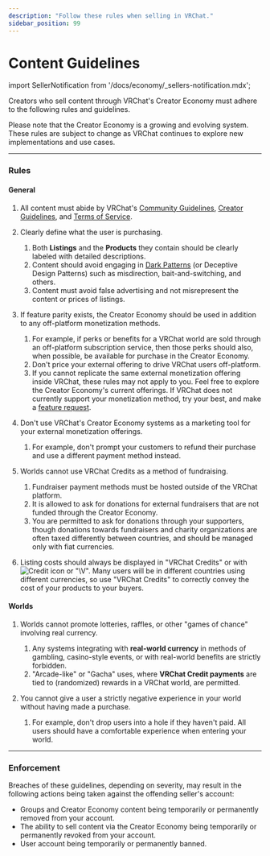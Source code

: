 ```yaml
---
description: "Follow these rules when selling in VRChat."
sidebar_position: 99
---
```


# Content Guidelines

import SellerNotification from '/docs/economy/_sellers-notification.mdx';

<SellerNotification/>

Creators who sell content through VRChat's Creator Economy must adhere to the following rules and guidelines.

Please note that the Creator Economy is a growing and evolving system. These rules are subject to change as VRChat continues to explore new implementations and use cases. 

***
### Rules ###
#### General ####
1. All content must abide by VRChat's [Community Guidelines](https://hello.vrchat.com/community-guidelines), [Creator Guidelines](https://hello.vrchat.com/creator-guidelines), and [Terms of Service](https://hello.vrchat.com/legal).

2. Clearly define what the user is purchasing.
	1. Both **Listings** and the **Products** they contain should be clearly labeled with detailed descriptions.
	2. Content should avoid engaging in [Dark Patterns](https://en.wikipedia.org/wiki/Dark_pattern) (or Deceptive Design Patterns) such as misdirection, bait-and-switching, and others.
	3. Content must avoid false advertising and not misrepresent the content or prices of listings.

3. If feature parity exists, the Creator Economy should be used in addition to any off-platform monetization methods.
	1. For example, if perks or benefits for a VRChat world are sold through an off-platform subscription service, then those perks should also, when possible, be available for purchase in the Creator Economy.
	2. Don't price your external offering to drive VRChat users off-platform.
	3. If you cannot replicate the same external monetization offering inside VRChat, these rules may not apply to you. Feel free to explore the Creator Economy's current offerings. If VRChat does not currently support your monetization method, try your best, and make a [feature request](https://feedback.vrchat.com/creator-economy).

4. Don't use VRChat's Creator Economy systems as a marketing tool for your external monetization offerings.
	1. For example, don't prompt your customers to refund their purchase and use a different payment method instead.

5. Worlds cannot use VRChat Credits as a method of fundraising.
	1. Fundraiser payment methods must be hosted outside of the VRChat platform.
	2. It is allowed to ask for donations for external fundraisers that are not funded through the Creator Economy.
	3. You are permitted to ask for donations through your supporters, though donations towards fundraisers and charity organizations are often taxed differently between countries, and should be managed only with fiat currencies.

6. Listing costs should always be displayed in "VRChat Credits" or with ![Credit icon](/img/economy/Icons_Credits@20.svg) or "\V". Many users will be in different countries using different currencies, so use "VRChat Credits" to correctly convey the cost of your products to your buyers.

#### Worlds ####
1. Worlds cannot promote lotteries, raffles, or other "games of chance" involving real currency.
	1. Any systems integrating with **real-world currency** in methods of gambling, casino-style events, or with real-world benefits are strictly forbidden.
	2. "Arcade-like" or "Gacha" uses, where **VRChat Credit payments** are tied to (randomized) rewards in a VRChat world, are permitted.

2. You cannot give a user a strictly negative experience in your world without having made a purchase.
	1. For example, don't drop users into a hole if they haven't paid. All users should have a comfortable experience when entering your world.

***
### Enforcement ###
Breaches of these guidelines, depending on severity, may result in the following actions being taken against the offending seller's account:
- Groups and Creator Economy content being temporarily or permanently removed from your account.
- The ability to sell content via the Creator Economy being temporarily or permanently revoked from your account.
- User account being temporarily or permanently banned.